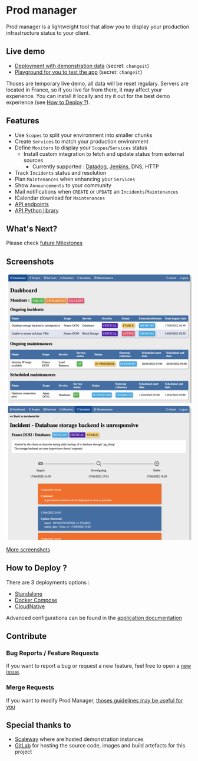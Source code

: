 # Prod manager

Prod manager is a lightweight tool that allow you to display your production infrastructure status to your client.


## Live demo

- [Deployment with demonstration data][demo-instance] (secret: `changeit`)
- [Playground for you to test the app][playground-instance] (secret: `changeit`)

Thoses are temporary live demo, all data will be reset regulary. Servers are located in France, so if you live far from there, it may affect your experience. You can install it locally and try it out for the best demo experience (see [How to Deploy ?](#how-to-deploy)).

## Features

- Use `Scopes` to split your environment into smaller chunks
- Create `Services` to match your production environment
- Define `Monitors` to display your `Scopes`/`Services` status
  - Install custom integration to fetch and update status from external sources
    - Currently supported : [Datadog][datadog], [Jenkins][jenkins], DNS, HTTP
- Track `Incidents` status and resolution
- Plan `Maintenances` when enhancing your `Services`
- Show `Announcements` to your community
- Mail notifications when `CREATE` or `UPDATE` an `Incidents`/`Maintenances`
- ICalendar download for `Maintenances`
- [API endpoints](https://prod-manager.tiwabbit.fr/api/)
- [API Python library](https://prod-manager-api.tiwabbit.fr/)

## What's Next?

Please check [future Milestones][gitlab-milestones]

## Screenshots

![dashboard](resources/images/screenshot_dashboard.png)
![incident](resources/images/screenshot_incident.png)

[More screenshots](resources/images)

## How to Deploy ?

There are 3 deployments options : 
- [Standalone][deploy-standalone]
- [Docker Compose][deploy-compose]
- [CloudNative][deploy-kubernetes]

Advanced configurations can be found in the [application documentation][application-documentation]

## Contribute

### Bug Reports / Feature Requests

If you want to report a bug or request a new feature, feel free to open a [new issue][gitlab-new-issue].

### Merge Requests

If you want to modify Prod Manager, [thoses guidelines may be useful for you][contributing-manifest]

## Special thanks to

- [Scaleway][scaleway] where are hosted demonstration instances
- [GitLab][gitlab] for hosting the source code, images and build artefacts for this project


<!-- Links -->

[demo-instance]: https://demo.prod-manager.tiwabbit.fr
[playground-instance]: https://playground.prod-manager.tiwabbit.fr

[datadog]: https://datadoghq.com
[scaleway]: https://scaleway.com
[gitlab]: https://gitlab.com
[jenkins]: https://jenkins.io

[gitlab-milestones]: https://gitlab.com/prod-manager/prod-manager/-/milestones
[gitlab-new-issue]: https://gitlab.com/prod-manager/prod-manager/-/issues/new

[deploy-standalone]: deploy/standalone/README.md
[deploy-compose]: deploy/compose/README.md
[deploy-kubernetes]: deploy/kubernetes/README.md

[contributing-manifest]: CONTRIBUTING.md
[application-documentation]: https://prod-manager.tiwabbit.fr/